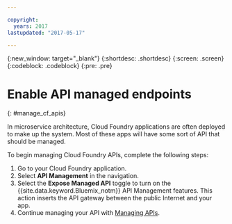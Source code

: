 ```yaml
---

copyright:
  years: 2017
lastupdated: "2017-05-17"

---
```



{:new_window: target="_blank"}
{:shortdesc: .shortdesc}
{:screen: .screen}
{:codeblock: .codeblock}
{:pre: .pre}

# Enable API managed endpoints
{: #manage_cf_apis}

In microservice architecture, Cloud Foundry applications are often deployed to make up the system. Most of these apps will have some sort of API that should be managed.

To begin managing Cloud Foundry APIs, complete the following steps:

1. Go to your Cloud Foundry application.
2. Select **API Management** in the navigation.
3. Select the **Expose Managed API** toggle to turn on the {{site.data.keyword.Bluemix_notm}} API Management features. This action inserts the API gateway between the public Internet and your app.
4. Continue managing your API with [Managing APIs](manage_apis.html).

